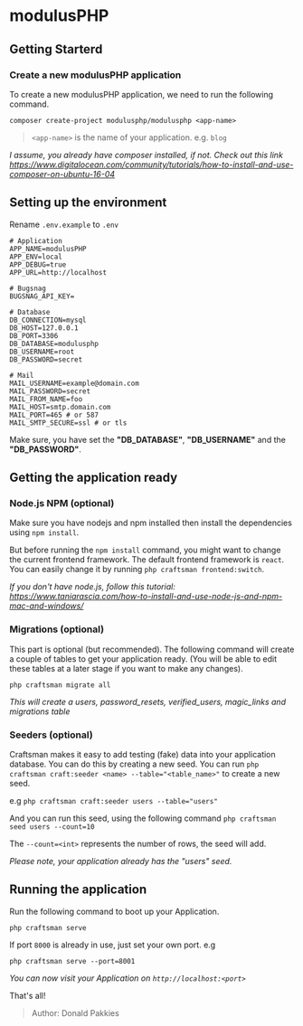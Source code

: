 # modulusPHP

## Getting Starterd

### Create a new modulusPHP application

To create a new modulusPHP application, we need to run the following command.

```
composer create-project modulusphp/modulusphp <app-name>
```

> `<app-name>` is the name of your application. e.g. `blog`

*I assume, you already have composer installed, if not. Check out this link https://www.digitalocean.com/community/tutorials/how-to-install-and-use-composer-on-ubuntu-16-04*

## Setting up the environment

Rename `.env.example` to `.env`

```
# Application
APP_NAME=modulusPHP
APP_ENV=local
APP_DEBUG=true
APP_URL=http://localhost

# Bugsnag
BUGSNAG_API_KEY=

# Database
DB_CONNECTION=mysql
DB_HOST=127.0.0.1
DB_PORT=3306
DB_DATABASE=modulusphp
DB_USERNAME=root
DB_PASSWORD=secret

# Mail
MAIL_USERNAME=example@domain.com
MAIL_PASSWORD=secret
MAIL_FROM_NAME=foo
MAIL_HOST=smtp.domain.com
MAIL_PORT=465 # or 587
MAIL_SMTP_SECURE=ssl # or tls
```

Make sure, you have set the **"DB_DATABASE"**, **"DB_USERNAME"** and the **"DB_PASSWORD"**.

## Getting the application ready

### Node.js NPM (optional)

Make sure you have nodejs and npm installed then install the dependencies using `npm install`.

But before running the `npm install` command, you might want to change the current frontend framework. The default frontend framework is `react`. You can easily change it by running `php craftsman frontend:switch`.

*If you don't have node.js, follow this tutorial: https://www.taniarascia.com/how-to-install-and-use-node-js-and-npm-mac-and-windows/*

### Migrations (optional)

This part is optional (but recommended). The following command will create a couple of tables to get your application ready. (You will be able to edit these tables at a later stage if you want to make any changes).

```
php craftsman migrate all
```

*This will create a users, password_resets, verified_users, magic_links and migrations table*

### Seeders (optional)

Craftsman makes it easy to add testing (fake) data into your application database. You can do this by creating a new seed. You can run `php craftsman craft:seeder <name> --table="<table_name>"` to create a new seed.

e.g
`php craftsman craft:seeder users --table="users"`

And you can run this seed, using the following command `php craftsman seed users --count=10`

The `--count=<int>` represents the number of rows, the seed will add.

*Please note, your application already has the "users" seed.*

## Running the application

Run the following command to boot up your Application.

```
php craftsman serve
```

If port `8000` is already in use, just set your own port. e.g

```
php craftsman serve --port=8001
```

*You can now visit your Application on `http://localhost:<port>`*

That's all!

> Author: Donald Pakkies
